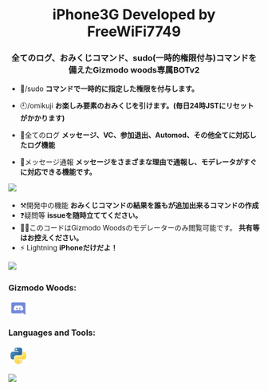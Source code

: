 <h1 align="center">iPhone3G Developed by FreeWiFi7749</h1>
<h3 align="center">全てのログ、おみくじコマンド、sudo(一時的権限付与)コマンドを備えたGizmodo woods専属BOTv2</h3>

- 👑/sudo **コマンドで一時的に指定した権限を付与します。**

- 🕘/omikuji **お楽しみ要素のおみくじを引けます。(毎日24時JSTにリセットがかかります)**

- 📁全てのログ **メッセージ、VC、参加退出、Automod、その他全てに対応したログ機能**

- 🚫メッセージ通報 **メッセージをさまざまな理由で通報し、モデレータがすぐに対応できる機能です。**
<img src="https://user-images.githubusercontent.com/73097560/115834477-dbab4500-a447-11eb-908a-139a6edaec5c.gif">

- ⚒️開発中の機能 **おみくじコマンドの結果を誰もが追加出来るコマンドの作成**
- ❓疑問等 **issueを随時立ててください。**
- 👨‍💻このコードはGizmodo Woodsのモデレーターのみ閲覧可能です。 **共有等はお控えください。**
- ⚡ Lightning **iPhoneだけだよ！**

<div> <a href="https://github.com/FreeWiFi7749" target="_blank"><img src="https://img.shields.io/badge/GitHub-100000?style=for-the-badge&logo=github&logoColor=white" target="_blank"></a>
</div><h3 align="left">Gizmodo Woods:</h3>
<p align="left">
<a href="https://discord.gg/https://discord.gg/gizmodo" target="blank"><img align="center" src="https://raw.githubusercontent.com/teamedwardforever/Readme-Generator/71f25dd8b98329b168142a6b782a107b75eab178/svg/Social/discord.svg" alt="https://discord.gg/gizmodo" height="30" width="40" /></a></p>

<h3 align="left">Languages and Tools:</h3>
<p align="left">
<img src="https://raw.githubusercontent.com/teamedwardforever/Readme-Generator/71f25dd8b98329b168142a6b782a107b75eab178/svg/Skills/Languages/python-original.svg" alt="Python" width="40" height="40"/>
</p>

<img src="https://user-images.githubusercontent.com/73097560/115834477-dbab4500-a447-11eb-908a-139a6edaec5c.gif">
</div>